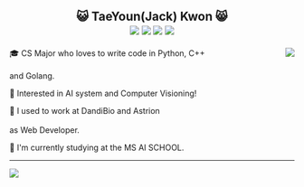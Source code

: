 <div align="center">
  <h2>😺 TaeYoun(Jack) Kwon 😸
  <div>
        <a href="https://github.com/kweont0211"><img src="https://img.shields.io/badge/github-black?style=flat&logo=github&logoColor=white"/></a>
        <a href="https://www.linkedin.com/in/taeyoun-kwon-66437a162/"><img src="https://img.shields.io/badge/Linkedin-black?style=flat-square&logo=linkedin&logoColor=white"/></a>
        <a href="mailto:kweont0211@gmail.com"><img src="https://img.shields.io/badge/Gmail-black?style=flat-square&logo=Gmail&logoColor=black&link=mailto:kweont0211@gmail.com"/></a>
        <a href="https://hits.seeyoufarm.com"><img src="https://hits.seeyoufarm.com/api/count/incr/badge.svg?url=https%3A%2F%2Fgithub.com%2Fkweont0211%2Fhit-counter&count_bg=%23000000&title_bg=%23555555&icon=&icon_color=%234A7DB6&title=hits&edge_flat=false"/></a>
  </div>
  </h2> 
  <div align="center">   
      <img align="right" src="https://github-readme-stats.vercel.app/api?username=kweont0211&show_icons=true"></img>
      <div align="left" >
         <p>🎓 CS Major who loves to write code in Python, C++ <br></br>   and Golang.</p>
         <p>📖 Interested in AI system and Computer Visioning!</p>
           <p> 🏢 I used to work at DandiBio and Astrion <br></br>   as Web Developer.</p>
         <p> 🏫 I'm currently studying at the MS AI SCHOOL.</p>
     </div>
  </div>
</div>

  ------
    
  <div align="center">
      <div align="left">
          <img src="https://github-readme-stats.vercel.app/api/top-langs/?username=kweont0211&layout=compact"></img>
      </div>
  </div>  

  
  
  
  	
<!---
kweont0211/kweont0211 is a ✨ special ✨ repository because its `README.md` (this file) appears on your GitHub profile.
You can click the Preview link to take a look at your changes.
--->
